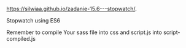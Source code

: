  https://silwiaa.github.io/zadanie-15.6---stopwatch/.


Stopwatch using ES6

Remember to compile Your sass file into css and script.js into script-compiled.js

